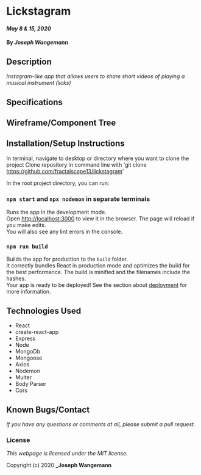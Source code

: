 # Lickstagram

#### _May 8 & 15, 2020_
#### By _**Joseph Wangemann**_

## Description
_Instagram-like app that allows users to share short videos of playing a musical instrument (licks)_

## Specifications

## Wireframe/Component Tree

## Installation/Setup Instructions
In terminal, navigate to desktop or directory where you want to clone the project
Clone repository in command line with 'git clone https://github.com/fractalscape13/lickstagram'

In the root project directory, you can run:
### `npm start` and `npx nodemon` in separate terminals
Runs the app in the development mode.<br />
Open [http://localhost:3000](http://localhost:3000) to view it in the browser.
The page will reload if you make edits.<br />
You will also see any lint errors in the console.

### `npm run build`
Builds the app for production to the `build` folder.<br />
It correctly bundles React in production mode and optimizes the build for the best performance.
The build is minified and the filenames include the hashes.<br />
Your app is ready to be deployed!
See the section about [deployment](https://facebook.github.io/create-react-app/docs/deployment) for more information.

## Technologies Used
* React
* create-react-app
* Express
* Node
* MongoDb
* Mongoose
* Axios
* Nodemon
* Multer
* Body Parser
* Cors

## Known Bugs/Contact

_If you have any questions or comments at all, please submit a pull request._

### License

*This webpage is licensed under the MIT license.*

Copyright (c) 2020 **_Joseph Wangemann**
